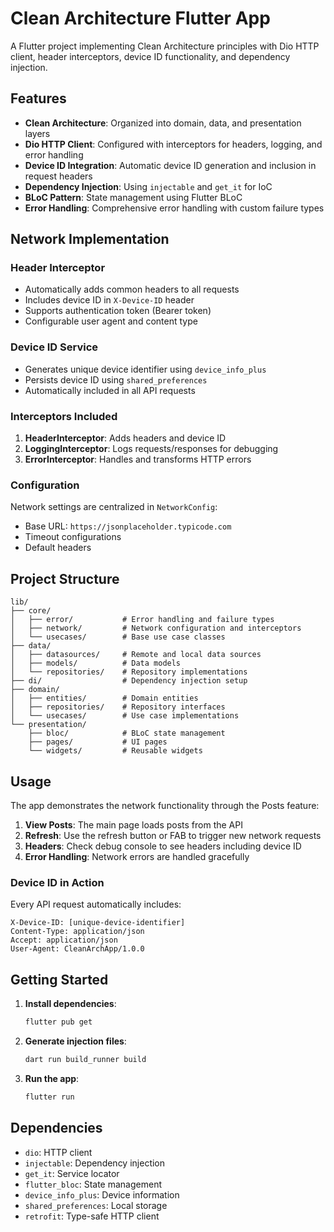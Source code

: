 # Clean Architecture Flutter App

A Flutter project implementing Clean Architecture principles with Dio HTTP client, header interceptors, device ID functionality, and dependency injection.

## Features

- **Clean Architecture**: Organized into domain, data, and presentation layers
- **Dio HTTP Client**: Configured with interceptors for headers, logging, and error handling
- **Device ID Integration**: Automatic device ID generation and inclusion in request headers
- **Dependency Injection**: Using `injectable` and `get_it` for IoC
- **BLoC Pattern**: State management using Flutter BLoC
- **Error Handling**: Comprehensive error handling with custom failure types

## Network Implementation

### Header Interceptor
- Automatically adds common headers to all requests
- Includes device ID in `X-Device-ID` header
- Supports authentication token (Bearer token)
- Configurable user agent and content type

### Device ID Service
- Generates unique device identifier using `device_info_plus`
- Persists device ID using `shared_preferences`
- Automatically included in all API requests

### Interceptors Included
1. **HeaderInterceptor**: Adds headers and device ID
2. **LoggingInterceptor**: Logs requests/responses for debugging
3. **ErrorInterceptor**: Handles and transforms HTTP errors

### Configuration
Network settings are centralized in `NetworkConfig`:
- Base URL: `https://jsonplaceholder.typicode.com`
- Timeout configurations
- Default headers

## Project Structure

```
lib/
├── core/
│   ├── error/           # Error handling and failure types
│   ├── network/         # Network configuration and interceptors
│   └── usecases/        # Base use case classes
├── data/
│   ├── datasources/     # Remote and local data sources
│   ├── models/          # Data models
│   └── repositories/    # Repository implementations
├── di/                  # Dependency injection setup
├── domain/
│   ├── entities/        # Domain entities
│   ├── repositories/    # Repository interfaces
│   └── usecases/        # Use case implementations
└── presentation/
    ├── bloc/            # BLoC state management
    ├── pages/           # UI pages
    └── widgets/         # Reusable widgets
```

## Usage

The app demonstrates the network functionality through the Posts feature:

1. **View Posts**: The main page loads posts from the API
2. **Refresh**: Use the refresh button or FAB to trigger new network requests
3. **Headers**: Check debug console to see headers including device ID
4. **Error Handling**: Network errors are handled gracefully

### Device ID in Action

Every API request automatically includes:
```
X-Device-ID: [unique-device-identifier]
Content-Type: application/json
Accept: application/json
User-Agent: CleanArchApp/1.0.0
```

## Getting Started

1. **Install dependencies**:
   ```bash
   flutter pub get
   ```

2. **Generate injection files**:
   ```bash
   dart run build_runner build
   ```

3. **Run the app**:
   ```bash
   flutter run
   ```

## Dependencies

- `dio`: HTTP client
- `injectable`: Dependency injection
- `get_it`: Service locator
- `flutter_bloc`: State management
- `device_info_plus`: Device information
- `shared_preferences`: Local storage
- `retrofit`: Type-safe HTTP client

